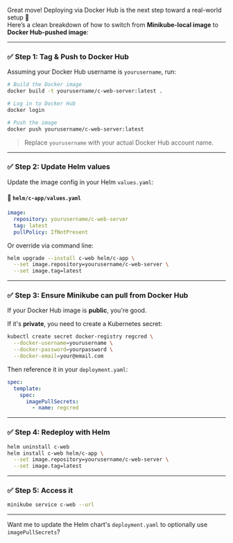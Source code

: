 Great move! Deploying via Docker Hub is the next step toward a real-world setup 🚀  
Here’s a clean breakdown of how to switch from **Minikube-local image** to **Docker Hub-pushed image**:

---

### ✅ **Step 1: Tag & Push to Docker Hub**

Assuming your Docker Hub username is `yourusername`, run:

```bash
# Build the Docker image
docker build -t yourusername/c-web-server:latest .

# Log in to Docker Hub
docker login

# Push the image
docker push yourusername/c-web-server:latest
```

> Replace `yourusername` with your actual Docker Hub account name.

---

### ✅ **Step 2: Update Helm values**

Update the image config in your Helm `values.yaml`:

#### 📄 `helm/c-app/values.yaml`

```yaml
image:
  repository: yourusername/c-web-server
  tag: latest
  pullPolicy: IfNotPresent
```

Or override via command line:

```bash
helm upgrade --install c-web helm/c-app \
  --set image.repository=yourusername/c-web-server \
  --set image.tag=latest
```

---

### ✅ **Step 3: Ensure Minikube can pull from Docker Hub**

If your Docker Hub image is **public**, you're good.

If it's **private**, you need to create a Kubernetes secret:

```bash
kubectl create secret docker-registry regcred \
  --docker-username=yourusername \
  --docker-password=yourpassword \
  --docker-email=your@email.com
```

Then reference it in your `deployment.yaml`:

```yaml
spec:
  template:
    spec:
      imagePullSecrets:
        - name: regcred
```

---

### ✅ **Step 4: Redeploy with Helm**

```bash
helm uninstall c-web
helm install c-web helm/c-app \
  --set image.repository=yourusername/c-web-server \
  --set image.tag=latest
```

---

### ✅ **Step 5: Access it**

```bash
minikube service c-web --url
```

---

Want me to update the Helm chart's `deployment.yaml` to optionally use `imagePullSecrets`?